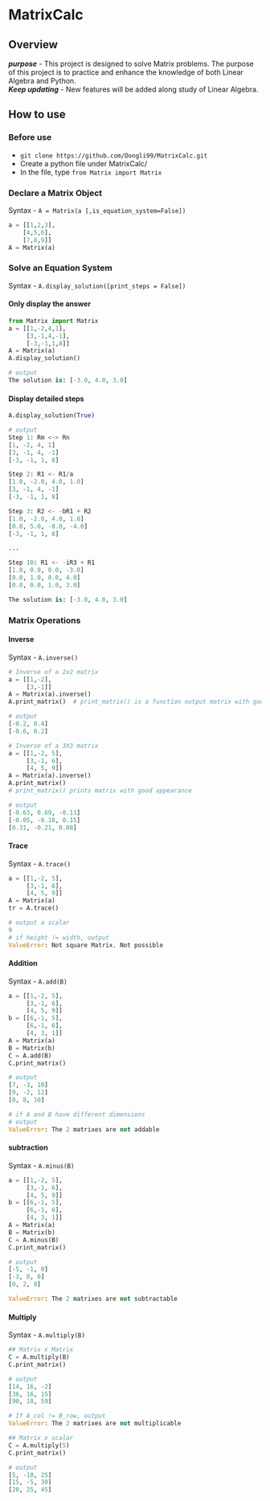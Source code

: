 # MatrixCalc

## Overview

***purpose*** - This project is designed to solve Matrix problems. The purpose of this project is to practice and enhance the knowledge of both Linear Algebra and Python.  
***Keep updating*** - New features will be added along study of Linear Algebra.

## How to use

### Before use

- `git clone https://github.com/Dongli99/MatrixCalc.git`
- Create a python file under MatrixCalc/
- In the file, type ```from Matrix import Matrix```

### Declare a Matrix Object  

Syntax - `A = Matrix(a [,is_equation_system=False])`

```python
a = [[1,2,3],
    [4,5,6],
    [7,8,9]]
A = Matrix(a)
```

### Solve an Equation System 

Syntax - `A.display_solution([print_steps = False])`

#### Only display the answer

```python
from Matrix import Matrix
a = [[1,-2,4,1],
     [3,-1,4,-1],
     [-3,-1,1,8]]
A = Matrix(a)
A.display_solution()
```

```python
# output
The solution is: [-3.0, 4.0, 3.0]
```

#### Display detailed steps

```python
A.display_solution(True)
```

```python
# output
Step 1: Rm <-> Rn
[1, -2, 4, 1]
[3, -1, 4, -1]
[-3, -1, 1, 8]

Step 2: R1 <- R1/a
[1.0, -2.0, 4.0, 1.0]
[3, -1, 4, -1]
[-3, -1, 1, 8]

Step 3: R2 <- -bR1 + R2
[1.0, -2.0, 4.0, 1.0]
[0.0, 5.0, -8.0, -4.0]
[-3, -1, 1, 8]

...

Step 10: R1 <- -iR3 + R1
[1.0, 0.0, 0.0, -3.0]
[0.0, 1.0, 0.0, 4.0]
[0.0, 0.0, 1.0, 3.0]

The solution is: [-3.0, 4.0, 3.0]
```

### Matrix Operations

#### Inverse

Syntax - `A.inverse()`

```python
# Inverse of a 2x2 matrix
a = [[1,-2],
     [3,-1]]
A = Matrix(a).inverse()
A.print_matrix()  # print_matrix() is a function output matrix with good appearance
```

```python
# output
[-0.2, 0.4]
[-0.6, 0.2]
```

```python
# Inverse of a 3X3 matrix
a = [[1,-2, 5],
     [3,-1, 6],
     [4, 5, 9]]
A = Matrix(a).inverse()
A.print_matrix()  
# print_matrix() prints matrix with good appearance
```

```python
# output
[-0.63, 0.69, -0.11]
[-0.05, -0.18, 0.15]
[0.31, -0.21, 0.08]
```

#### Trace

Syntax - `A.trace()`

```python
a = [[1,-2, 5],
     [3,-1, 6],
     [4, 5, 9]]
A = Matrix(a)
tr = A.trace()
```

```python
# output a scalar
9
# if height != width, output
ValueError: Not square Matrix. Not possible
```

#### Addition

Syntax - `A.add(B)`

```python
a = [[1,-2, 5],
     [3,-1, 6],
     [4, 5, 9]]
b = [[6,-1, 5],
     [6,-1, 6],
     [4, 3, 1]]
A = Matrix(a)
B = Matrix(b)
C = A.add(B)
C.print_matrix()
```

```python
# output
[7, -3, 10]
[9, -2, 12]
[8, 8, 10]
```

```python
# if A and B have different dimensions
# output
ValueError: The 2 matrixes are not addable
```

#### subtraction

Syntax - `A.minus(B)`

```python
a = [[1,-2, 5],
     [3,-1, 6],
     [4, 5, 9]]
b = [[6,-1, 5],
     [6,-1, 6],
     [4, 3, 1]]
A = Matrix(a)
B = Matrix(b)
C = A.minus(B)
C.print_matrix()
```

```python
# output
[-5, -1, 0]
[-3, 0, 0]
[0, 2, 8]

ValueError: The 2 matrixes are not subtractable
```

#### Multiply

Syntax - `A.multiply(B)`

```python
## Matrix x Matrix
C = A.multiply(B)
C.print_matrix()
```

```python
# output
[14, 16, -2]
[36, 16, 15]
[90, 18, 59]

# If A_col != B_row, output
ValueError: The 2 matrixes are not multiplicable
```

```python
## Matrix x scalar
C = A.multiply(5)
C.print_matrix()
```

```python
# output
[5, -10, 25]
[15, -5, 30]
[20, 25, 45]
```